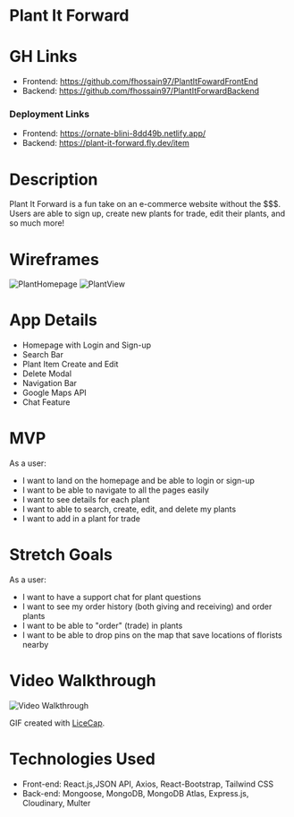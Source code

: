 # Plant It Forward

# GH Links
- Frontend: https://github.com/fhossain97/PlantItFowardFrontEnd
- Backend: https://github.com/fhossain97/PlantItForwardBackend

### Deployment Links
- Frontend: https://ornate-blini-8dd49b.netlify.app/
- Backend: https://plant-it-forward.fly.dev/item

# Description  
Plant It Forward is a fun take on an e-commerce website without the $$$. Users are able to sign up, create new plants for trade, edit their plants, and so much more!

# Wireframes 

![PlantHomepage](https://user-images.githubusercontent.com/102195654/179842519-162dd5a9-7f87-4cf1-9261-400382c199b9.png)
![PlantView](https://user-images.githubusercontent.com/102195654/179842522-b673d01e-ba3d-4cc2-aeec-1bd6682b6e60.png)


# App Details  
- Homepage with Login and Sign-up
- Search Bar
- Plant Item Create and Edit
- Delete Modal
- Navigation Bar
- Google Maps API
- Chat Feature

# MVP 
As a user:
- I want to land on the homepage and be able to login or sign-up
- I want to be able to navigate to all the pages easily
- I want to see details for each plant
- I want to able to search, create, edit, and delete my plants 
- I want to add in a plant for trade

# Stretch Goals 
 As a user:
- I want to have a support chat for plant questions
- I want to see my order history (both giving and receiving) and order plants
- I want to be able to "order" (trade) in plants
- I want to be able to drop pins on the map that save locations of florists nearby

# Video Walkthrough
<img src='./images/PIF.gif' title='Video Walkthrough' width='' alt='Video Walkthrough' />

GIF created with [LiceCap](http://www.cockos.com/licecap/).

# Technologies Used
- Front-end: React.js,JSON API, Axios, React-Bootstrap, Tailwind CSS
- Back-end: Mongoose, MongoDB, MongoDB Atlas, Express.js, Cloudinary, Multer
